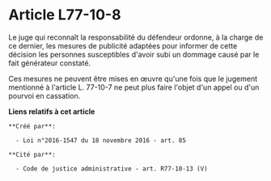 # Article L77-10-8

Le juge qui reconnaît la responsabilité du défendeur ordonne, à la charge de ce dernier, les mesures de publicité adaptées
pour informer de cette décision les personnes susceptibles d'avoir subi un dommage causé par le fait générateur constaté.

Ces mesures ne peuvent être mises en œuvre qu'une fois que le jugement mentionné à l'article L. 77-10-7 ne peut plus faire
l'objet d'un appel ou d'un pourvoi en cassation.

**Liens relatifs à cet article**

	**Créé par**:

	  - Loi n°2016-1547 du 18 novembre 2016 - art. 85

	**Cité par**:

	  - Code de justice administrative - art. R77-10-13 (V)
